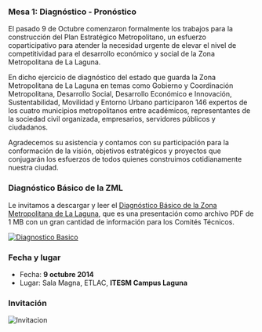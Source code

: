 
### Mesa 1: Diagnóstico - Pronóstico

El pasado 9 de Octubre comenzaron formalmente los trabajos para la construcción del Plan Estratégico Metropolitano, un esfuerzo coparticipativo para atender la necesidad urgente de elevar el nivel de competitividad para el desarrollo económico y social de la Zona Metropolitana de La Laguna.

En dicho ejercicio de diagnóstico del estado que guarda la Zona Metropolitana  de La Laguna en temas como Gobierno y Coordinación Metropolitana, Desarrollo Social, Desarrollo Económico e Innovación, Sustentabilidad, Movilidad y Entorno Urbano participaron 146 expertos de los cuatro municipios metropolitanos entre académicos, representantes de la sociedad civil organizada, empresarios, servidores públicos y ciudadanos.

Agradecemos su asistencia y contamos con su participación para la conformación de la visión,  objetivos estratégicos y proyectos que conjugarán los esfuerzos de todos quienes construimos cotidianamente nuestra ciudad.

### Diagnóstico Básico de la ZML

Le invitamos a descargar y leer el [Diagnóstico Básico de la Zona Metropolitana de La Laguna](http://trcimplan.gob.mx/plan-estrategico-metropolitano/plan-estrategico-metropolitano-diagnostico-basico-zml.pdf), que es una presentación como archivo PDF de 1 MB con un gran cantidad de información para los Comités Técnicos.

<a href="http://trcimplan.gob.mx/plan-estrategico-metropolitano/plan-estrategico-metropolitano-diagnostico-basico-zml.pdf" target="_blank"><img class="img-responsive contenido-imagen" src="datos-generales/diagnostico-basico.jpg" alt="Diagnostico Basico"></a>

### Fecha y lugar

* Fecha: **9 octubre 2014**
* Lugar: Sala Magna, ETLAC, **ITESM Campus Laguna**

### Invitación

<img class="img-responsive" src="datos-generales/invitacion.jpg" alt="Invitacion">
